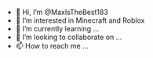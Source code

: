 - 👋 Hi, I’m @MaxIsTheBest183
- 👀 I’m interested in Minecraft and Roblox
- 🌱 I’m currently learning ...
- 💞️ I’m looking to collaborate on ...
- 📫 How to reach me ...

<!---
MaxIsTheBest183/MaxIsTheBest183 is a ✨ special ✨ repository because its `README.md` (this file) appears on your GitHub profile.
You can click the Preview link to take a look at your changes.
--->
